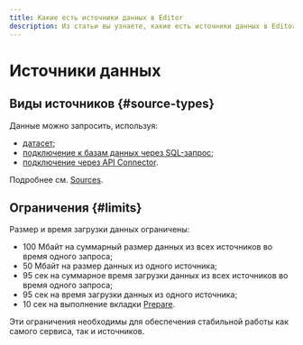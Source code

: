 ```yaml
---
title: Какие есть источники данных в Editor
description: Из статьи вы узнаете, какие есть источники данных в Editor.
---
```


# Источники данных

## Виды источников {#source-types}

Данные можно запросить, используя:

* [датасет](./tabs.md#sources-dataset);
* [подключение к базам данных через SQL-запрос](./tabs.md#sources-database);
* [подключение через API Connector](./tabs.md#sources-api-connector).

Подробнее см. [Sources](./tabs.md#sources).

## Ограничения {#limits}

Размер и время загрузки данных ограничены:

* 100 Мбайт на суммарный размер данных из всех источников во время одного запроса;
* 50 Мбайт на размер данных из одного источника;
* 95 сек на суммарное время загрузки данных из всех источников во время одного запроса;
* 95 сек на время загрузки данных из одного источника;
* 10 сек на выполнение вкладки [Prepare](./tabs.md#prepare).

Эти ограничения необходимы для обеспечения стабильной работы как самого сервиса, так и источников.